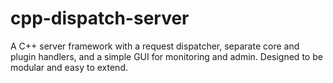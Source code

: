 # cpp-dispatch-server
A C++ server framework with a request dispatcher, separate core and plugin handlers, and a simple GUI for monitoring and admin. Designed to be modular and easy to extend.
